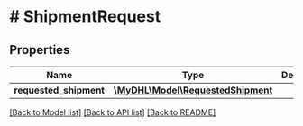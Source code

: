 # # ShipmentRequest

## Properties

Name | Type | Description | Notes
------------ | ------------- | ------------- | -------------
**requested_shipment** | [**\MyDHL\Model\RequestedShipment**](RequestedShipment.md) |  |

[[Back to Model list]](../../README.md#models) [[Back to API list]](../../README.md#endpoints) [[Back to README]](../../README.md)
